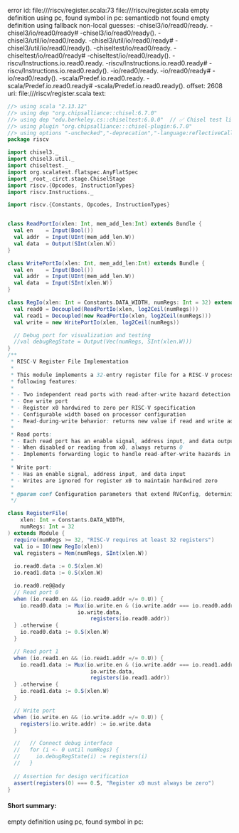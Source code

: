 error id: file://<WORKSPACE>/riscv/register.scala:73
file://<WORKSPACE>/riscv/register.scala
empty definition using pc, found symbol in pc: 
semanticdb not found
empty definition using fallback
non-local guesses:
	 -chisel3/io/read0/ready.
	 -chisel3/io/read0/ready#
	 -chisel3/io/read0/ready().
	 -chisel3/util/io/read0/ready.
	 -chisel3/util/io/read0/ready#
	 -chisel3/util/io/read0/ready().
	 -chiseltest/io/read0/ready.
	 -chiseltest/io/read0/ready#
	 -chiseltest/io/read0/ready().
	 -riscv/Instructions.io.read0.ready.
	 -riscv/Instructions.io.read0.ready#
	 -riscv/Instructions.io.read0.ready().
	 -io/read0/ready.
	 -io/read0/ready#
	 -io/read0/ready().
	 -scala/Predef.io.read0.ready.
	 -scala/Predef.io.read0.ready#
	 -scala/Predef.io.read0.ready().
offset: 2608
uri: file://<WORKSPACE>/riscv/register.scala
text:
```scala
//> using scala "2.13.12"
//> using dep "org.chipsalliance::chisel:6.7.0"
//> using dep "edu.berkeley.cs::chiseltest:6.0.0"  // ✅ Chisel test lib
//> using plugin "org.chipsalliance:::chisel-plugin:6.7.0"
//> using options "-unchecked","-deprecation","-language:reflectiveCalls","-feature","-Xcheckinit","-Xfatal-warnings","-Ywarn-dead-code","-Ywarn-unused","-Ymacro-annotations"
package riscv

import chisel3._
import chisel3.util._
import chiseltest._
import org.scalatest.flatspec.AnyFlatSpec
import _root_.circt.stage.ChiselStage
import riscv.{Opcodes, InstructionTypes}
import riscv.Instructions._

import riscv.{Constants, Opcodes, InstructionTypes}


class ReadPortIo(xlen: Int, mem_add_len:Int) extends Bundle {
  val en    = Input(Bool())
  val addr  = Input(UInt(mem_add_len.W))
  val data  = Output(SInt(xlen.W))
}

class WritePortIo(xlen: Int, mem_add_len:Int) extends Bundle {
  val en    = Input(Bool())
  val addr  = Input(UInt(mem_add_len.W))
  val data  = Input(SInt(xlen.W))
}

class RegIo(xlen: Int = Constants.DATA_WIDTH, numRegs: Int = 32) extends Bundle {
  val read0 = Decoupled(ReadPortIo(xlen, log2Ceil(numRegs)))
  val read1 = Decoupled(new ReadPortIo(xlen, log2Ceil(numRegs)))
  val write = new WritePortIo(xlen, log2Ceil(numRegs))

  // Debug port for visualization and testing
  //val debugRegState = Output(Vec(numRegs, SInt(xlen.W)))
}
/**
 * RISC-V Register File Implementation
 * 
 * This module implements a 32-entry register file for a RISC-V processor with the
 * following features:
 *
 * - Two independent read ports with read-after-write hazard detection
 * - One write port
 * - Register x0 hardwired to zero per RISC-V specification
 * - Configurable width based on processor configuration
 * - Read-during-write behavior: returns new value if read and write addresses match
 *
 * Read ports:
 * - Each read port has an enable signal, address input, and data output
 * - When disabled or reading from x0, always returns 0
 * - Implements forwarding logic to handle read-after-write hazards in the same cycle
 *
 * Write port:
 * - Has an enable signal, address input, and data input
 * - Writes are ignored for register x0 to maintain hardwired zero
 *
 * @param conf Configuration parameters that extend RVConfig, determining properties like XLEN
 */

class RegisterFile(
	xlen: Int = Constants.DATA_WIDTH,
	numRegs: Int = 32
) extends Module {
  require(numRegs >= 32, "RISC-V requires at least 32 registers")
  val io = IO(new RegIo(xlen))
  val registers = Mem(numRegs, SInt(xlen.W))
  
  io.read0.data := 0.S(xlen.W)
  io.read1.data := 0.S(xlen.W)

  io.read0.re@@ady
  // Read port 0
  when (io.read0.en && (io.read0.addr =/= 0.U)) {
    io.read0.data := Mux(io.write.en & (io.write.addr === io.read0.addr), 
                      io.write.data, 
                          registers(io.read0.addr))
  } .otherwise {
    io.read0.data := 0.S(xlen.W)
  }

  // Read port 1
  when (io.read1.en && (io.read1.addr =/= 0.U)) {
    io.read1.data := Mux(io.write.en & (io.write.addr === io.read1.addr),
                          io.write.data, 
                          registers(io.read1.addr))
  } .otherwise {
    io.read1.data := 0.S(xlen.W)
  }

  // Write port
  when (io.write.en && (io.write.addr =/= 0.U)) {
    registers(io.write.addr) := io.write.data
  }

  //   // Connect debug interface
  //   for (i <- 0 until numRegs) {
  //     io.debugRegState(i) := registers(i)
  //   }
  
  // Assertion for design verification
  assert(registers(0) === 0.S, "Register x0 must always be zero")
}
```


#### Short summary: 

empty definition using pc, found symbol in pc: 